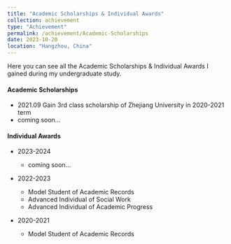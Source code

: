 ```yaml
---
title: "Academic Scholarships & Individual Awards"
collection: achievement
type: "Achievement"
permalink: /achievement/Academic-Scholarships
date: 2023-10-20
location: "Hangzhou, China"
---
```


Here you can see all the Academic Scholarships & Individual Awards I gained during my undergraduate study.

#### Academic Scholarships

* 2021.09     Gain 3rd class scholarship of Zhejiang University in 2020-2021 term
* coming soon...



#### Individual Awards

* 2023-2024
  * coming soon...
* 2022-2023
  * Model Student of Academic Records
  * Advanced Individual of Social Work
  * Advanced Individual of Academic Progress

* 2020-2021
  * Model Student of Academic Records
